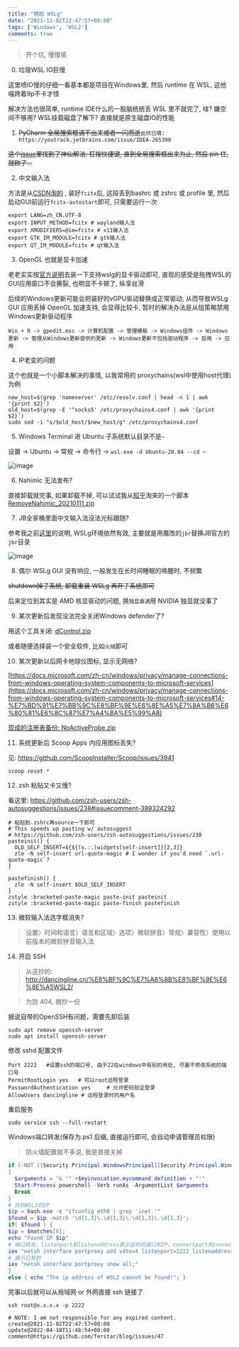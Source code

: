 ```yaml
---
title: "拥抱 WSLg"
date: "2021-11-02T22:47:57+08:00"
tags: ['Windows', 'WSL2']
comments: true
---
```


> 开个坑, 慢慢填

0. 垃圾WSL IO巨慢

这里喷IO慢的仔细一看基本都是项目在Windows里, 然后 runtime 在 WSL, 这他喵跨着9p不卡才怪

解决方法也很简单, runtime IDE什么的一股脑统统丢 WSL 里不就完了, 啥? 嫌空间不够用? WSL挂载磁盘了解下? 直接就是原生磁盘IO的性能

1. ~~PyCharm 全局搜索框调不出来或者一闪而逝~~`此坑已填: https://youtrack.jetbrains.com/issue/IDEA-265390`

~~这个[issue](https://github.com/microsoft/wslg/issues/96#issuecomment-858257113)里找到了神仙解法: 狂按快捷键, 直到全局搜索框出来为止, 然后 pin 住, 就欧了...~~

2. 中文输入法

方法是从[CSDN淘的](https://blog.csdn.net/defrag257/article/details/117326000) , 装好`fcitx`后, 这段丢到bashrc 或 zshrc 或 profile 里, 然后启动GUI前运行`fcitx-autostart`即可, 只需要运行一次

```shell
export LANG=zh_CN.UTF-8
export INPUT_METHOD=fcitx # wayland输入法
export XMODIFIERS=@im=fcitx # x11输入法
export GTK_IM_MODULE=fcitx # gtk输入法
export QT_IM_MODULE=fcitx # qt输入法
```

3. OpenGL 也就是显卡加速

老老实实按[官方说明](https://github.com/microsoft/wslg#pre-requisites)去装一下支持wslg的显卡驱动即可, 直观的感受是拖拽WSL的GUI应用窗口不会撕裂, 也明显不卡顿了, 纵享丝滑

后续的Windows更新可能会把装好的vGPU驱动替换成正常驱动, 从而导致WSLg GUI 应用丢掉 OpenGL 加速支持, 会显得比较卡, 暂时的解决办法是从组策略禁用Windows更新驱动程序

`Win + R -> gpedit.msc -> 计算机配置 -> 管理模板 -> Windows组件 -> Windows更新 -> 管理从Windows更新提供的更新 -> Windows更新不包括驱动程序 -> 启用 -> 应用`

4. IP老变的问题

这个也就是一个小脚本解决的事情, 以我常用的 proxychains(wsl中使用host代理) 为例

```shell
new_host=$(grep 'nameserver' /etc/resolv.conf | head -n 1 | awk '{print $2}')
old_host=$(grep -E '^socks5' /etc/proxychains4.conf | awk '{print $2}')
sudo sed -i "s/$old_host/$new_host/g" /etc/proxychains4.conf
```

5. Windows Terminal 进 Ubuntu 子系统默认目录不是`~`

设置 -> Ubuntu -> 常规 -> 命令行 -> `wsl.exe -d Ubuntu-20.04 --cd ~`

![image](https://user-images.githubusercontent.com/2854276/142790024-9b05f0e5-1784-4ae6-a575-d9536f793242.png)

6. Nahimic 无法发布?

直接卸载就完事, 如果卸载不掉, 可以试试我从[知乎](https://zhuanlan.zhihu.com/p/347961733)淘来的一个脚本 
[RemoveNahimic_20210111.zip](https://github.com/ferstar/blog/files/7599644/RemoveNahimic_20210111.zip)

7. JB全家桶里面中文输入法没法光标跟随?

参考我之前[这里](/post/issue-33/)的说明, WSLg环境依然有效, 主要就是用魔改的`jbr`替换JB官方的`jbr`目录

![image](https://user-images.githubusercontent.com/2854276/144391926-256746e8-f2cb-49d9-9476-0168fbe88b85.png)

8. 偶尔 WSLg GUI 没有响应, 一般发生在长时间睡眠的唤醒时, 不频繁

~~shutdown掉子系统, 卸载重装 WSLg 再开子系统即可~~

后来定位到其实是 AMD 核显驱动的问题, 换`独显直通`用 NVIDIA 独显就没事了

9. 某次更新后发现没法完全关闭Windows defender了?

用这个工具关闭: [dControl.zip](https://github.com/ferstar/blog/files/8218101/dControl.zip)

或者随便选择装一个安全软件, 比如`火绒`即可

10. 某次更新以后网卡地球仪图标, 显示无网络?

[https://docs.microsoft.com/zh-cn/windows/privacy/manage-connections-from-windows-operating-system-components-to-microsoft-services](https://docs.microsoft.com/zh-cn/windows/privacy/manage-connections-from-windows-operating-system-components-to-microsoft-services#14-%E7%BD%91%E7%BB%9C%E8%BF%9E%E6%8E%A5%E7%8A%B6%E6%80%81%E6%8C%87%E7%A4%BA%E5%99%A8)

[现成的注册表备份: NoActiveProbe.zip](https://github.com/ferstar/blog/files/8339080/NoActiveProbe.zip)

11. 系统更新后 Scoop Apps 内应用图标丢失?

见: https://github.com/ScoopInstaller/Scoop/issues/3941

```shell
scoop reset *
```

12. zsh 粘贴又卡又慢?

看这里: https://github.com/zsh-users/zsh-autosuggestions/issues/238#issuecomment-389324292

```shell
# 粘贴到.zshrc再source一下即可
# This speeds up pasting w/ autosuggest
# https://github.com/zsh-users/zsh-autosuggestions/issues/238
pasteinit() {
  OLD_SELF_INSERT=${${(s.:.)widgets[self-insert]}[2,3]}
  zle -N self-insert url-quote-magic # I wonder if you'd need `.url-quote-magic`?
}

pastefinish() {
  zle -N self-insert $OLD_SELF_INSERT
}
zstyle :bracketed-paste-magic paste-init pasteinit
zstyle :bracketed-paste-magic paste-finish pastefinish
```

13. 微软输入法选字框消失?

> 设置〉时间和语言〉语言和区域〉选项〉微软拼音〉常规〉兼容性〉使用以前版本的微软拼音输入法

14. 开启 SSH

> 从这抄的: http://dancingline.cn/%E8%BF%9C%E7%A8%8B%E8%BF%9E%E6%8E%A5WSL2/

> 为防 404, 摘抄一份

据说自带的OpenSSH有问题，需要先卸后装

```shell
sudo apt remove openssh-server
sudo apt install openssh-server
```

修改 sshd 配置文件

```shell
Port 2222   #设置ssh的端口号, 由于22在windows中有别的用处, 尽量不修改系统的端口号
PermitRootLogin yes   # 可以root远程登录
PasswordAuthentication yes     # 允许密码验证登录
AllowUsers dancingline # 远程登录时的用户名
```

重启服务

```shell
sudo service ssh --full-restart
```

Windows端口转发(保存为.ps1 后缀, 直接运行即可, 会自动申请管理员权限)

> 防火墙配置就不多说, 我是直接关掉

```powershell
if (-NOT ([Security.Principal.WindowsPrincipal][Security.Principal.WindowsIdentity]::GetCurrent()).IsInRole([Security.Principal.WindowsBuiltInRole] "Administrator"))  
{  
  $arguments = "& '" +$myinvocation.mycommand.definition + "'"
  Start-Process powershell -Verb runAs -ArgumentList $arguments
  Break
}
# 找到WSL2的IP
$ip = bash.exe -c "ifconfig eth0 | grep 'inet '"
$found = $ip -match '\d{1,3}\.\d{1,3}\.\d{1,3}\.\d{1,3}';
if( $found ) {
$ip = $matches[0];
echo "Found IP $ip"
# 端口转发，listenport和listenaddress表示监听的端口和IP，connectport和connectaddress表示转发到的端口和IP
iex "netsh interface portproxy add v4tov4 listenport=2222 listenaddress=* connectport=2222 connectaddress=$ip";
# 展示已有的
iex "netsh interface portproxy show all;"
}
else { echo "The ip address of WSL2 cannot be found!"; }
```

完事以后就可以从局域网 or 外网直接 ssh 链接了

```shell
ssh root@x.x.x.x -p 2222
```

```
# NOTE: I am not responsible for any expired content.
create@2021-11-02T22:47:57+08:00
update@2022-04-18T11:48:54+08:00
comment@https://github.com/ferstar/blog/issues/47
```
